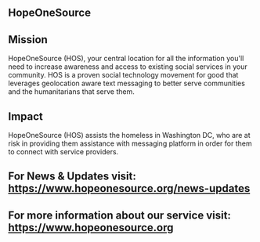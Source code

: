 ## HopeOneSource

## Mission
 HopeOneSource (HOS), your central location for all the information you'll need to increase awareness and access to existing social services in your community. HOS is a proven social technology movement for good that leverages geolocation aware text messaging to better serve communities and the humanitarians that serve them.

## Impact
HopeOneSource (HOS) assists the homeless in Washington DC, who are at risk in providing them assistance with messaging platform in order for them to connect with service providers.

## For News & Updates visit: https://www.hopeonesource.org/news-updates

## For more information about our service visit: https://www.hopeonesource.org
